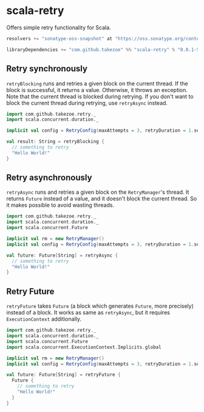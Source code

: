 # scala-retry

Offers simple retry functionality for Scala.

```scala
resolvers += "sonatype-oss-snapshot" at "https://oss.sonatype.org/content/repositories/snapshots"

libraryDependencies += "com.github.takezoe" %% "scala-retry" % "0.0.1-SNAPSHOT"
```

## Retry synchronously

`retryBlocking` runs and retries a given block on the current thread. If the block is successful, it returns a value. Otherwise, it throws an exception. Note that the current thread is blocked during retrying. If you don't want to block the current thread during retrying, use `retryAsync` instead.

```scala
import com.github.takezoe.retry._
import scala.concurrent.duration._

implicit val config = RetryConfig(maxAttempts = 3, retryDuration = 1.seconds, backOff = LinerBackOff)

val result: String = retryBlocking {
  // something to retry
  "Hello World!"
}
```

## Retry asynchronously

`retryAsync` runs and retries a given block on the `RetryManager`'s thread. It returns `Future` instead of a value, and it doesn't block the current thread. So it makes possible to avoid wasting threads.

```scala
import com.github.takezoe.retry._
import scala.concurrent.duration._
import scala.concurrent.Future

implicit val rm = new RetryManager()
implicit val config = RetryConfig(maxAttempts = 3, retryDuration = 1.seconds, backOff = LinerBackOff)

val future: Future[String] = retryAsync {
  // something to retry
  "Hello World!"
}
```

## Retry Future

`retryFuture` takes `Future` (a block which generates `Future`, more precisely) instead of a block. It works as same as `retryAsync`, but it requires `ExecutionContext` additionally.

```scala
import com.github.takezoe.retry._
import scala.concurrent.duration._
import scala.concurrent.Future
import scala.concurrent.ExecutionContext.Implicits.global

implicit val rm = new RetryManager()
implicit val config = RetryConfig(maxAttempts = 3, retryDuration = 1.seconds, backOff = LinerBackOff)

val future: Future[String] = retryFuture {
  Future {
    // something to retry
    "Hello World!"
  }
}

